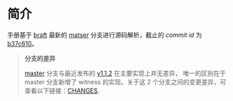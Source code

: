简介
===

手册基于 [braft][braft] 最新的 [matser][master] 分支进行源码解析，截止的 *commit id* 为 [b37c610][b37c610]。

> **分支的差异**
>
> [master][master] 分支与最近发布的 [v1.1.2][v1.1.2] 在主要实现上并无差异，
> 唯一的区别在于 master 分支新增了 witness 的实现。关于这 2 个分支之间的变更差异，可查看以下链接：[CHANGES][changes].

[braft]: https://github.com/baidu/braft
[master]: https://github.com/baidu/braft/tree/master
[v1.1.2]: https://github.com/baidu/braft/tree/v1.1.2
[b37c610]: https://github.com/baidu/braft/commit/b37c610039aa34d6df2e5bda12f830003561b08b
[changes]: https://github.com/Wine93/braft/pull/1
